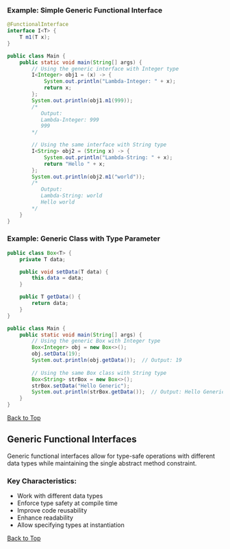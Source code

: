 

### Example: Simple Generic Functional Interface

```java
@FunctionalInterface
interface I<T> {
    T m1(T x);
}

public class Main {
    public static void main(String[] args) {
        // Using the generic interface with Integer type
        I<Integer> obj1 = (x) -> {
            System.out.println("Lambda-Integer: " + x);
            return x;
        };
        System.out.println(obj1.m1(999));  
        /*
           Output:
           Lambda-Integer: 999
           999
        */

        // Using the same interface with String type
        I<String> obj2 = (String x) -> {
            System.out.println("Lambda-String: " + x);
            return "Hello " + x;
        };
        System.out.println(obj2.m1("world"));  
        /*
           Output:
           Lambda-String: world
           Hello world
        */
    }
}
```

### Example: Generic Class with Type Parameter

```java
public class Box<T> {
    private T data;

    public void setData(T data) {
        this.data = data;
    }

    public T getData() {
        return data;
    }
}

public class Main {
    public static void main(String[] args) {
        // Using the generic Box with Integer type
        Box<Integer> obj = new Box<>();
        obj.setData(19);
        System.out.println(obj.getData());  // Output: 19
        
        // Using the same Box class with String type
        Box<String> strBox = new Box<>();
        strBox.setData("Hello Generic");
        System.out.println(strBox.getData());  // Output: Hello Generic
    }
}
```

[Back to Top](#table-of-contents)


## Generic Functional Interfaces

Generic functional interfaces allow for type-safe operations with different data types while maintaining the single abstract method constraint.

### Key Characteristics:

* Work with different data types
* Enforce type safety at compile time
* Improve code reusability
* Enhance readability
* Allow specifying types at instantiation

[Back to Top](#table-of-contents)
